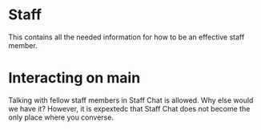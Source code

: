 # Staff
This contains all the needed information for how to be an effective staff member.

# Interacting on main
Talking with fellow staff members in Staff Chat is allowed. Why else would we have it? However, it is expextedc that Staff Chat does not become the only place where you converse.
